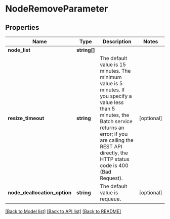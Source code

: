 # NodeRemoveParameter

## Properties
Name | Type | Description | Notes
------------ | ------------- | ------------- | -------------
**node_list** | **string[]** |  | 
**resize_timeout** | **string** | The default value is 15 minutes. The minimum value is 5 minutes. If you specify a value less than 5 minutes, the Batch service returns an error; if you are calling the REST API directly, the HTTP status code is 400 (Bad Request). | [optional] 
**node_deallocation_option** | **string** | The default value is requeue. | [optional] 

[[Back to Model list]](../README.md#documentation-for-models) [[Back to API list]](../README.md#documentation-for-api-endpoints) [[Back to README]](../README.md)


